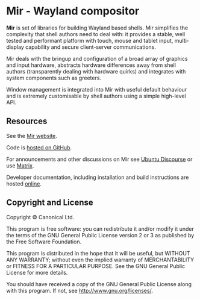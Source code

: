 # Mir - Wayland compositor

**Mir** is set of libraries for building Wayland based shells. Mir 
simplifies the complexity that shell authors need to deal with: it
provides a stable, well tested and performant platform with touch,
mouse and tablet input, multi-display capability and secure 
client-server communications.

Mir deals with the bringup and configuration of a broad array of
graphics and input hardware, abstracts hardware differences away
from shell authors (transparently dealing with hardware quirks) and
integrates with system components such as greeters.

Window management is integrated into Mir with useful default behaviour
and is extremely customisable by shell authors using a simple high-level
API.

## Resources
See the [Mir website](http://mir-server.io).

Code is [hosted on GitHub](https://github.com/canonical/mir).

For announcements and other discussions on Mir see
[Ubuntu Discourse](https://discourse.ubuntu.com/c/mir) or use
[Matrix](https://matrix.to/#/#mir-server:matrix.org).

Developer documentation, including installation and build instructions
are hosted [online](https://canonical-mir.readthedocs-hosted.com).

## Copyright and License
Copyright © Canonical Ltd.

This program is free software: you can redistribute it and/or modify
it under the terms of the GNU General Public License version 2 or 3 as
published by the Free Software Foundation.

This program is distributed in the hope that it will be useful,
but WITHOUT ANY WARRANTY; without even the implied warranty of
MERCHANTABILITY or FITNESS FOR A PARTICULAR PURPOSE.  See the
GNU General Public License for more details.

You should have received a copy of the GNU General Public License
along with this program.  If not, see <http://www.gnu.org/licenses/>.
